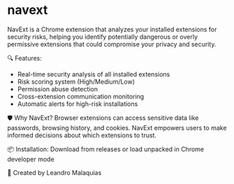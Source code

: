 # navext
NavExt is a Chrome extension that analyzes your installed extensions for security risks, helping you identify potentially dangerous or overly permissive extensions that could compromise your privacy and security.

🔍 Features:
- Real-time security analysis of all installed extensions
- Risk scoring system (High/Medium/Low)
- Permission abuse detection
- Cross-extension communication monitoring
- Automatic alerts for high-risk installations

🛡️ Why NavExt?
Browser extensions can access sensitive data like passwords, browsing history, and cookies. NavExt empowers users to make informed decisions about which extensions to trust.

📦 Installation:
Download from releases or load unpacked in Chrome developer mode

👤 Created by Leandro Malaquias
